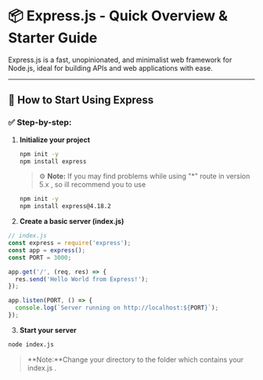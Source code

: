 # 📦 Express.js - Quick Overview & Starter Guide

Express.js is a fast, unopinionated, and minimalist web framework for Node.js, ideal for building APIs and web applications with ease.

---

## 🚀 How to Start Using Express

### ✅ Step-by-step:

1. **Initialize your project**
   ```bash
   npm init -y
   npm install express
   ```
   > ⚙️ **Note:** If you may find problems while using "*" route in version 5.x , so ill recommend you  to use

   ```bash
   npm init -y
   npm install express@4.18.2
   ```
2. **Create a basic server (index.js)**

```js
// index.js
const express = require('express');
const app = express();
const PORT = 3000;

app.get('/', (req, res) => {
  res.send('Hello World from Express!');
});

app.listen(PORT, () => {
  console.log(`Server running on http://localhost:${PORT}`);
});
```
3. **Start your server**

```bash 
node index.js
```

> **Note:**Change your directory to the folder which contains your index.js .

